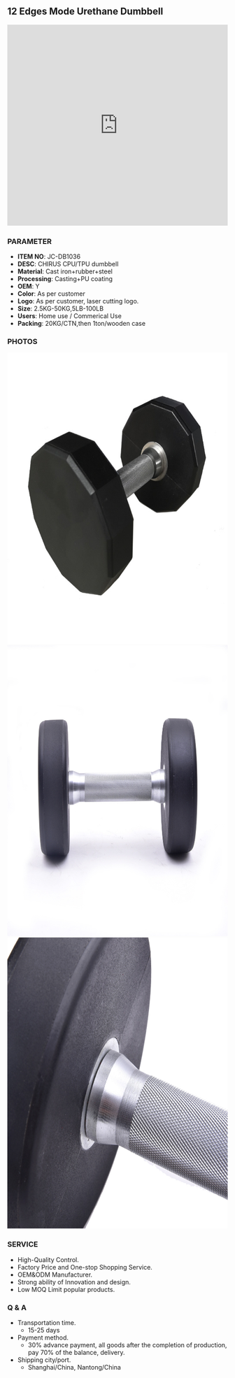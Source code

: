 ## 12 Edges Mode Urethane Dumbbell 

<iframe width="100%" height="460px" src="https://www.youtube.com/embed/VTpMcVJ16tM" frameborder="0" allow="accelerometer; autoplay; encrypted-media; gyroscope; picture-in-picture" allowfullscreen></iframe>

### PARAMETER 
* **ITEM NO**: JC-DB1036
* **DESC**: CHIRUS CPU/TPU dumbbell
* **Material**: Cast iron+rubber+steel
* **Processing**: Casting+PU coating
* **OEM**: Y
* **Color**: As per customer
* **Logo**: As per customer, laser cutting logo.
* **Size**: 2.5KG-50KG,5LB-100LB
* **Users**: Home use / Commerical Use
* **Packing**: 20KG/CTN,then 1ton/wooden case

### PHOTOS 
<img src="/imgs/DB/JC-DB1036/12_head_db1036.jpg" width="666px" height="666px" />
<img src="/imgs/DB/JC-DB1031/front_without_logo.jpg" width="666px" height="666px" />
<img src="/imgs/DB/JC-DB1031/dumbbell_handle_details.jpg" width="666px" height="666px" />

### SERVICE
* High-Quality Control.
* Factory Price and One-stop Shopping Service.
* OEM&ODM Manufacturer.
* Strong ability of Innovation and design.
* Low MOQ Limit popular products.

### Q & A
* Transportation time.
    * 15-25 days
* Payment method.
    * 30% advance payment, all goods after the completion of production, pay 70% of the balance, delivery.
* Shipping city/port.
    * Shanghai/China, Nantong/China